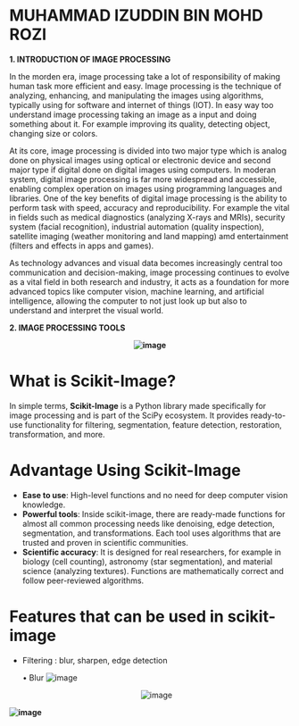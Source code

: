# MUHAMMAD IZUDDIN BIN MOHD ROZI

**1. INTRODUCTION OF IMAGE PROCESSING**

In the morden era, image processing take a lot of responsibility of making human task more efficient and easy. Image processing is the technique of analyzing, enhancing, and manipulating the images using algorithms, typically using for software and internet of things (IOT). In easy way too understand image processing taking an image as a input and doing something about it. For example improving its quality, detecting object, changing size or colors.

At its core, image processing is divided into two major type which is analog done on physical images using optical or electronic device and second major type if digital done on digital images using computers. In moderan system, digital image processing is far more widespread and accessible, enabling complex operation on images using programming languages and libraries. One of the key benefits of digital image processing is the ability to perform task with speed, accuracy and reproducibility. For example the vital in fields such as medical diagnostics (analyzing X-rays and MRIs), security system (facial recognition), industrial automation (quality inspection), satellite imaging (weather monitoring and land mapping) amd entertainment (filters and effects in apps and games).

As technology advances and visual data becomes increasingly central too communication and decision-making, image processing continues to evolve as a vital field in both research and industry, it acts as a foundation for more advanced topics like computer vision, machine learning, and artificial intelligence, allowing the computer to not just look up but also to understand and interpret the visual world.

**2. IMAGE PROCESSING TOOLS**


<div align="center">
  
**<img src="https://github.com/user-attachments/assets/2e63b82f-2f1b-4c35-88b3-5562924329a7" alt="image"/>**

</div>




# What is Scikit-Image?

In simple terms, **Scikit-Image** is a Python library made specifically for image processing and is part of the SciPy ecosystem. It provides ready-to-use functionality for filtering, segmentation, feature detection, restoration, transformation, and more.

# Advantage Using Scikit-Image

- **Ease to use**: High-level functions and no need for deep computer vision knowledge.
- **Powerful tools**: Inside scikit-image, there are ready-made functions for almost all common processing needs like denoising, edge detection, segmentation, and transformations. Each tool uses algorithms that are trusted and proven in scientific communities.
- **Scientific accuracy**: It is designed for real researchers, for example in biology (cell counting), astronomy (star segmentation), and material science (analyzing textures). Functions are mathematically correct and follow peer-reviewed algorithms.

# Features that can be used in scikit-image 

- Filtering : blur, sharpen, edge detection
  
   •	 Blur
  ![image](https://github.com/user-attachments/assets/0fd0ef2a-c786-4fc0-b781-b9cf3b6fff94)


  <div align="center">
    
  ![image](https://github.com/user-attachments/assets/ddafd572-ca52-44d9-90df-7561766af5ba)

**<img src="https://github.com/user-attachments/assets/b99c2b3e-323e-45f5-89e2-f92ae47d90b8
" alt="image"/>**

</div>
  
   

